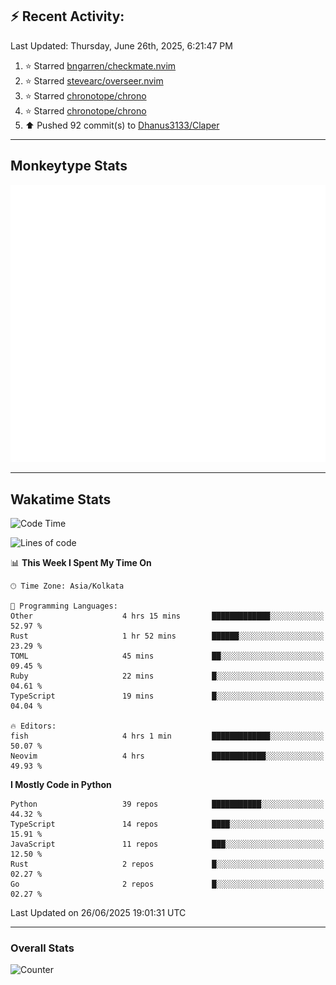 ## :zap: Recent Activity:
<!--RECENT_ACTIVITY:last_update-->
Last Updated: Thursday, June 26th, 2025, 6:21:47 PM
<!--RECENT_ACTIVITY:last_update_end-->
<!--RECENT_ACTIVITY:start-->
1. ⭐ Starred [bngarren/checkmate.nvim](https://github.com/bngarren/checkmate.nvim)<br>
2. ⭐ Starred [stevearc/overseer.nvim](https://github.com/stevearc/overseer.nvim)<br>
3. ⭐ Starred [chronotope/chrono](https://github.com/chronotope/chrono)<br>
4. ⭐ Starred [chronotope/chrono](https://github.com/chronotope/chrono)<br>
5. ⬆️ Pushed 92 commit(s) to [Dhanus3133/Claper](https://github.com/Dhanus3133/Claper)<br>
<!--RECENT_ACTIVITY:end-->

---

## Monkeytype Stats
<a href="https://monkeytype.com/profile/dhanus">
  <img src="https://raw.githubusercontent.com/Dhanus3133/Dhanus3133/monkeytype/monkeytype-lb.svg" alt="Monkeytype Profile" />
</a>

---

## Wakatime Stats
<!--START_SECTION:waka-->
![Code Time](http://img.shields.io/badge/Code%20Time-2%2C772%20hrs%2041%20mins-blue)

![Lines of code](https://img.shields.io/badge/From%20Hello%20World%20I%27ve%20Written-4.7%20million%20lines%20of%20code-blue)

📊 **This Week I Spent My Time On** 

```text
🕑︎ Time Zone: Asia/Kolkata

💬 Programming Languages: 
Other                    4 hrs 15 mins       █████████████░░░░░░░░░░░░   52.97 % 
Rust                     1 hr 52 mins        ██████░░░░░░░░░░░░░░░░░░░   23.29 % 
TOML                     45 mins             ██░░░░░░░░░░░░░░░░░░░░░░░   09.45 % 
Ruby                     22 mins             █░░░░░░░░░░░░░░░░░░░░░░░░   04.61 % 
TypeScript               19 mins             █░░░░░░░░░░░░░░░░░░░░░░░░   04.04 % 

🔥 Editors: 
fish                     4 hrs 1 min         █████████████░░░░░░░░░░░░   50.07 % 
Neovim                   4 hrs               ████████████░░░░░░░░░░░░░   49.93 % 
```

**I Mostly Code in Python** 

```text
Python                   39 repos            ███████████░░░░░░░░░░░░░░   44.32 % 
TypeScript               14 repos            ████░░░░░░░░░░░░░░░░░░░░░   15.91 % 
JavaScript               11 repos            ███░░░░░░░░░░░░░░░░░░░░░░   12.50 % 
Rust                     2 repos             █░░░░░░░░░░░░░░░░░░░░░░░░   02.27 % 
Go                       2 repos             █░░░░░░░░░░░░░░░░░░░░░░░░   02.27 % 
```




 Last Updated on 26/06/2025 19:01:31 UTC
<!--END_SECTION:waka-->
---

### Overall Stats

<img src="https://moe-counter.glitch.me/get/@Dhanus3133?theme=asoul" alt="Counter" />
